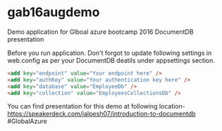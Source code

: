 # gab16augdemo
Demo application for Glboal azure bootcamp 2016 DocumentDB presentation

Before you run application. Don't forgot to update following settings in web.config as per your DocumentDB deatils under appsettings section.

 ```html
 <add key="endpoint" value="Your endpoint here" />
 <add key="authKey" value="Your authentication key here" />
 <add key="database" value="EmployeeDb" />
 <add key="collection" value="EmployeesCollectionsDb" />
  ```


You can find presentation for this demo at following location-
https://speakerdeck.com/jalpesh07/introduction-to-documentdb #GlobalAzure
